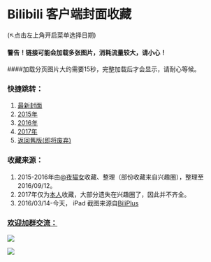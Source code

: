 # Bilibili 客户端封面收藏
(↖点击左上角开启菜单选择日期)
#### 警告！链接可能会加载多张图片，消耗流量较大，请小心！
####加载分页图片大约需要15秒，完整加载后才会显示，请耐心等候。

### 快捷跳转： 
1. [最新封面](/today.md)
2. [2015年](2015/20150000.md)
3. [2016年](2016/20160000.md)
4. [2017年](2017/20170000.md)
5. [返回舊版(即将废弃)](https://bilicover.github.io/index_old.html)

### 收藏来源：

1. 2015-2016年由[@夜猫女](http://space.bilibili.com/7464773)收藏、整理（部份收藏来自兴趣圈），整理至2016/09/12。
2. 2017年仅为[本人](http://space.bilibili.com/23682052)收藏，大部分遗失在兴趣圈了，因此并不齐全。 
3. 2016/03/14-今天， iPad 截图来源自[BiliPlus](https://www.biliplus.com/task/splash_fetch/)

### [欢迎加群交流：](https://jq.qq.com/?_wv=1027&k=5CFpBt7)
![](https://bilicoverimg.github.io/qrcode.jpg)

![](https://worldflagcounter.com/dwo/)
